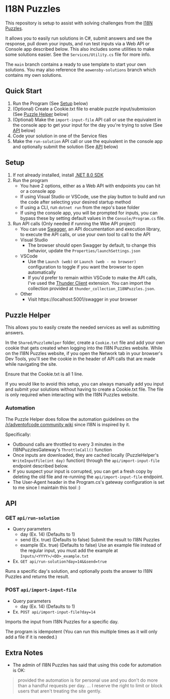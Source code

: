 # I18N Puzzles
This repository is setup to assist with solving challenges from the [I18N Puzzles](https://i18n-puzzles.com/).

It allows you to easily run solutions in C#, submit answers and see the response, pull down your inputs, and run test inputs via a Web API or Console app described below.
This also includes some utilities to make some solutions easier. See the `Services/Utility.cs` file for more info.

The `main` branch contains a ready to use template to start your own solutions.
You may also reference the `aowensby-solutions` branch which contains my own solutions.

## Quick Start
1. Run the Program (See [Setup](#setup) below)
1. (Optional) Create a Cookie.txt file to enable puzzle input/submission (See [Puzzle Helper](#puzzle-helper) below)
1. (Optional) Make the `import-input-file` API call or use the equivalent in the console app to get your input for the day you're trying to solve (See [API](#post-apiimport-input-file) below)
1. Code your solution in one of the Service files
1. Make the `run-solution` API call or use the equivalent in the console app and optionally submit the solution (See [API](#get-apirun-solution) below)

## Setup
1. If not already installed, install [.NET 8.0 SDK](https://dotnet.microsoft.com/en-us/download)
1. Run the program
   - You have 2 options, either as a Web API with endpoints you can hit or a console app
   - If using Visual Studio or VSCode, use the play button to build and run the code after selecting your desired startup method
   - If using a CLI, run `dotnet run` from the repo's base folder
   - If using the console app, you will be prompted for inputs, you can bypass these by setting default values in the `Console/Program.cs` file.
1. Run API calls (Only needed if running the Wbe API project)
   - You can use [Swagger](https://swagger.io/), an API documentation and execution library, to execute the API calls, or use your own tool to call to the API
   - Visual Studio
      - The browser should open Swagger by default, to change this behavior, update the `Properties/launchSettings.json`
   - VSCode
      - Use the `Launch (web)` or `Launch (web - no browser)` configuration to toggle if you want the browser to open automatically
      - If you'd prefer to remain within VSCode to make the API calls, I've used the [Thunder Client](https://marketplace.visualstudio.com/items?itemName=rangav.vscode-thunder-client) extension. You can import the collection provided at `thunder_collection_I18NPuzzles.json`.
   - Other
      - Visit https://localhost:5001/swagger in your browser

## Puzzle Helper
This allows you to easily create the needed services as well as submitting answers.

In the `Shared/PuzzleHelper` folder, create a `Cookie.txt` file and add your own cookie that gets created when logging into the I18N Puzzles website. While on the I18N Puzzles website, if you open the Network tab in your browser's Dev Tools, you'll see the cookie in the header of API calls that are made while navigating the site.

Ensure that the Cookie.txt is all 1 line.

If you would like to avoid this setup, you can always manually add you input and submit your solutions without having to create a Cookie.txt file.
The file is only required when interacting with the I18N Puzzles website.

### Automation
The Puzzle Helper does follow the automation guidelines on the [/r/adventofcode community wiki](https://www.reddit.com/r/adventofcode/wiki/faqs/automation) since I18N is inspired by it.

Specifically:
* Outbound calls are throttled to every 3 minutes in the I18NPuzzlesGateway's `ThrottleCall()` function
* Once inputs are downloaded, they are cached locally (PuzzleHelper's `WriteInputFile(int day)` function) through the `api/import-input-file` endpoint described below.
* If you suspect your input is corrupted, you can get a fresh copy by deleting the old file and re-running the `api/import-input-file` endpoint.
* The User-Agent header in the Program.cs's gateway configuration is set to me since I maintain this tool :)

## API

### GET `api/run-solution`
- Query parameters
   - day (Ex. 14) (Defaults to 1)
   - send (Ex. true) (Defaults to false) Submit the result to I18N Puzzles
   - example (Ex. true) (Defaults to false) Use an example file instead of the regular input, you must add the example at `Inputs/<YYYY>/<DD>_example.txt`
- Ex. `GET api/run-solution?day=14&&send=true`

Runs a specific day's solution, and optionally posts the answer to I18N Puzzles and returns the result.

### POST `api/import-input-file`
- Query parameters
   - day (Ex. 14) (Defaults to 1)
- Ex. `POST api/import-input-file?day=14`

Imports the input from I18N Puzzles for a specific day.

The program is idempotent (You can run this multiple times as it will only add a file if it is needed.)

## Extra Notes
- The admin of I18N Puzzles has said that using this code for automation is OK:
> provided the automation is for personal use and you don't do more than a handful requests per day. ... I reserve the right to limit or block users that aren't treating the site gently.